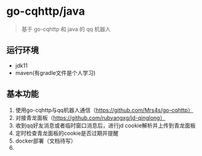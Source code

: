 # go-cqhttp/java

> 基于 go-cqhttp 和 java 的 qq 机器人

## 运行环境
* jdk11
* maven(有gradle文件是个人学习)
## 基本功能
1. 使用go-cqhttp与qq机器人通信（https://github.com/Mrs4s/go-cqhttp）
2. 对接青龙面板（https://github.com/rubyangxg/jd-qinglong）
3. 收到qq好友消息或者临时窗口消息后，进行jd cookie解析并上传到青龙面板
4. 定时检查青龙面板的cookie是否过期并提醒
5. docker部署（文档待写）
6. 